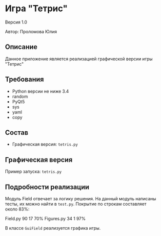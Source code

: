 # Игра "Тетрис"
Версия 1.0

Автор: Проломова Юлия

## Описание
Данное приложение является реализацией графической версии игры "Тетрис"


## Требования
* Python версии не ниже 3.4
* random
* PyQt5
* sys
* yaml
* copy


## Состав
* Графическая версия: `tetris.py`


## Графическая версия

Пример запуска: `tetris.py`


## Подробности реализации
Модуль Field отвечает за логику решения.
На данный модуль написаны тесты, их можно найти в `test.py`. Покрытие по строкам составляет около 83%:

Field.py      90     17    70%
Figures.py    34      1    97%

В классе `GuiField` реализуется графика игры.
